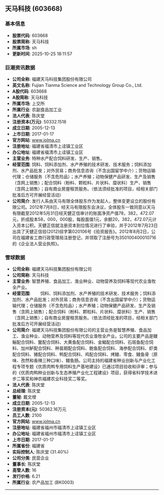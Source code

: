 ## 天马科技 (603668)

### 基本信息

- **股票代码**: 603668
- **股票简称**: 天马科技
- **所属市场**: sh
- **更新时间**: 2025-10-25 18:11:57

### 巨潮资讯数据

- **公司全称**: 福建天马科技集团股份有限公司
- **英文名称**: Fujian Tianma Science and Technology Group Co., Ltd.
- **A股代码**: 603668
- **A股简称**: 天马科技
- **所属市场**: 上交所
- **所属行业**: 农副食品加工业
- **法人代表**: 陈庆堂
- **注册资本(万元)**: 50332.1518
- **成立日期**: 2005-12-13
- **上市日期**: 2017-01-17
- **官方网站**: www.jolma.cn
- **注册地址**: 福建省福清市上迳镇工业区
- **办公地址**: 福建省福清市上迳镇工业区
- **主营业务**: 特种水产配合饲料研发、生产、销售。
- **经营范围**: 饲料、饲料添加剂、水产养殖的技术研发、技术服务；饲料添加剂、水产品批发；对外贸易；商务信息咨询（不含出国留学中介）；货物运输代理；仓储服务（不含危险品）；水产养殖；动物保健产品研发、生产及销售（含网上销售）；配合饲料（粉料、颗粒料、片状料、糜状料）生产、销售（含网上销售）；自有商业房屋租赁服务。（依法须经批准的项目，经相关部门批准后方可开展经营活动）
- **公司简介**: 发行人系由天马有限全体股东作为发起人，整体变更设立的股份有限公司。2012年7月8日，经天马有限股东会决议，全体股东一致同意以天马有限截至2012年5月31日经天健正信审计的账面净资产值78，382，472.07元，折成股本58，000，000股，每股面值1元，余额20，382，472.07元计入资本公积。天健正信就注册资本到位情况进行了审验，并于2012年7月23日出具了天健正信验(2012)综字第020106号《验资报告》。2012年8月2日，公司在福建省工商行政管理局注册登记，并领取了注册号为350100400010716的《企业法人营业执照》。

### 雪球数据

- **公司全称**: 福建天马科技集团股份有限公司
- **公司简称**: 天马科技
- **主营业务**: 智慧养殖、食品加工、渔业种业、动物营养及饲料等现代农业渔牧全产业。
- **经营范围**: 　　饲料、饲料添加剂、水产养殖的技术研发、技术服务；饲料添加剂、水产品批发；对外贸易；商务信息咨询（不含出国留学中介）；货物运输代理；仓储服务（不含危险品）；水产养殖；动物保健产品研发、生产及销售（含网上销售）；配合饲料（粉料、颗粒料、片状料、糜状料）生产、销售（含网上销售）；自有商业房屋租赁服务。（依法须经批准的项目，经相关部门批准后方可开展经营活动）
- **公司简介**: 福建天马科技集团股份有限公司的主营业务是智慧养殖、食品加工、渔业种业、动物营养及饲料等现代农业渔牧全产业。公司的主要产品是鳗鲡配合饲料、鳖配合饲料、大黄鱼配合饲料、金鲳配合饲料、石斑鱼配合饲料、加州鲈配合饲料、种苗期配合饲料、鲍鱼配合饲料、海参配合饲料、虾类配合饲料、猪配合饲料、鸭配合饲料、鸡配合饲料、烤鳗、零食、鳗鱼骨（原味、孜然和香辣三种口味）、鳗鱼肠。公司主持的福建省种业创新与产业化工程专项专题《优质肉鸭专用饲料生产基地建设》已通过项目验收和评审；参与的《优质肉鸭种业创新与生态养殖产业化工程建设》项目，获得省科学技术进步二等奖和神农福建农业科技奖二等奖。
- **法人代表**: 陈庆堂
- **总经理**: 陈庆堂
- **董秘**: 戴文增
- **成立日期**: 2005-12-13
- **注册资本(元)**: 50362.16万元
- **员工人数**: 2100
- **官方网站**: www.jolma.cn
- **注册地址**: 福建省福州市福清市上迳镇工业区
- **办公地址**: 福建省福州市福清市上迳镇工业区
- **上市日期**: 2017-01-17
- **所属省份**: 福建省
- **实际控制人**: 陈庆堂 (31.40%)
- **公司分类**: 民营企业
- **董事长**: 陈庆堂
- **高管人数**: 16
- **发行价格**: 6.21
- **所属行业**: 农产品加工 (BK0003)

---